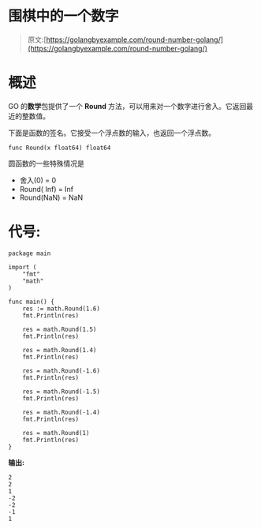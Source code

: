 # 围棋中的一个数字

> 原文:[https://golangbyexample.com/round-number-golang/](https://golangbyexample.com/round-number-golang/)

# **概述**

GO 的**数学**包提供了一个 **Round** 方法，可以用来对一个数字进行舍入。它返回最近的整数值。

下面是函数的签名。它接受一个浮点数的输入，也返回一个浮点数。

```
func Round(x float64) float64
```

圆函数的一些特殊情况是

*   舍入(0) = 0
*   Round( Inf) = Inf
*   Round(NaN) = NaN

# **代号:**

```
package main

import (
    "fmt"
    "math"
)

func main() {
    res := math.Round(1.6)
    fmt.Println(res)

    res = math.Round(1.5)
    fmt.Println(res)

    res = math.Round(1.4)
    fmt.Println(res)

    res = math.Round(-1.6)
    fmt.Println(res)

    res = math.Round(-1.5)
    fmt.Println(res)

    res = math.Round(-1.4)
    fmt.Println(res)

    res = math.Round(1)
    fmt.Println(res)
}
```

**输出:**

```
2
2
1
-2
-2
-1
1
```